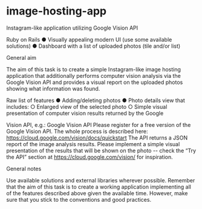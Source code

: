 # image-hosting-app
Instagram-like application utilizing Google Vision API

Ruby on Rails
● Visually appealing modern UI (use some available solutions)
● Dashboard with a list of uploaded photos (tile and/or list)

General aim

The aim of this task is to create a simple Instagram-like image hosting application that
additionally performs computer vision analysis via the Google Vision API and provides a visual
report on the uploaded photos showing what information was found.

Raw list of features
● Adding/deleting photos
● Photo details view that includes:
  ○ Enlarged view of the selected photo
  ○ Simple visual presentation of computer vision results returned by the Google

Vision API, e.g.:
Google Vision API
Please register for a free version of the Google Vision API. The whole process is described
here: https://cloud.google.com/vision/docs/quickstart
The API returns a JSON report of the image analysis results. Please implement a simple visual
presentation of the results that will be shown on the photo -- check the “Try the API” section at
https://cloud.google.com/vision/ for inspiration.

General notes

Use available solutions and external libraries wherever possible. Remember that the aim of this
task is to create a working application implementing all of the features described above given
the available time. However, make sure that you stick to the conventions and good practices.
